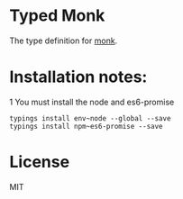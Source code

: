 # Typed Monk
The type definition for [monk](https://github.com/Automattic/monk).

# Installation notes:

1 You must install the node and es6-promise
```
typings install env~node --global --save
typings install npm~es6-promise --save
```

# License
MIT
